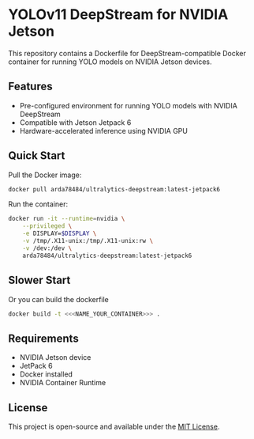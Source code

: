# YOLOv11 DeepStream for NVIDIA Jetson

This repository contains a Dockerfile for DeepStream-compatible Docker container for running YOLO models on NVIDIA Jetson devices.

## Features

- Pre-configured environment for running YOLO models with NVIDIA DeepStream
- Compatible with Jetson Jetpack 6
- Hardware-accelerated inference using NVIDIA GPU

## Quick Start

Pull the Docker image:

```bash
docker pull arda78484/ultralytics-deepstream:latest-jetpack6
```

Run the container:

```bash
docker run -it --runtime=nvidia \
    --privileged \
    -e DISPLAY=$DISPLAY \
    -v /tmp/.X11-unix:/tmp/.X11-unix:rw \
    -v /dev:/dev \
    arda78484/ultralytics-deepstream:latest-jetpack6
```
## Slower Start

Or you can build the dockerfile


```bash
docker build -t <<<NAME_YOUR_CONTAINER>>> .
```

## Requirements

- NVIDIA Jetson device
- JetPack 6
- Docker installed
- NVIDIA Container Runtime

## License

This project is open-source and available under the [MIT License](LICENSE).
